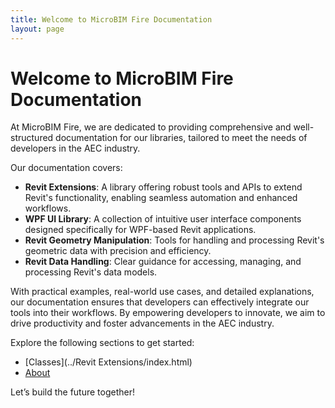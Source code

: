 ```yaml
---
title: Welcome to MicroBIM Fire Documentation
layout: page
---
```


# Welcome to MicroBIM Fire Documentation

At MicroBIM Fire, we are dedicated to providing comprehensive and well-structured documentation for our libraries, tailored to meet the needs of developers in the AEC industry.

Our documentation covers:

- **Revit Extensions**: A library offering robust tools and APIs to extend Revit's functionality, enabling seamless automation and enhanced workflows.
- **WPF UI Library**: A collection of intuitive user interface components designed specifically for WPF-based Revit applications.
- **Revit Geometry Manipulation**: Tools for handling and processing Revit's geometric data with precision and efficiency.
- **Revit Data Handling**: Clear guidance for accessing, managing, and processing Revit's data models.

With practical examples, real-world use cases, and detailed explanations, our documentation ensures that developers can effectively integrate our tools into their workflows. By empowering developers to innovate, we aim to drive productivity and foster advancements in the AEC industry.

Explore the following sections to get started:
- [Classes](../Revit Extensions/index.html)
- [About](../About/index.html)

Let’s build the future together!
